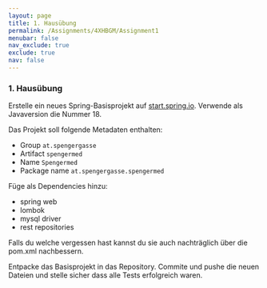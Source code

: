 ```yaml
---
layout: page
title: 1. Hausübung
permalink: /Assignments/4XHBGM/Assignment1
menubar: false
nav_exclude: true
exclude: true
nav: false
---
```


### 1. Hausübung

Erstelle ein neues Spring-Basisprojekt auf [start.spring.io](http://start.spring.io). Verwende als Javaversion die Nummer 18.

Das Projekt soll folgende Metadaten enthalten:

 - Group `at.spengergasse`
 - Artifact `spengermed`
 - Name `Spengermed`
 - Package name `at.spengergasse.spengermed`

 Füge als Dependencies hinzu:
 - spring web
 - lombok
 - mysql driver
 - rest repositories
 
 Falls du welche vergessen hast kannst du sie auch nachträglich über die pom.xml nachbessern.


Entpacke das Basisprojekt in das Repository. Commite und pushe die neuen Dateien und stelle sicher dass alle Tests erfolgreich waren.